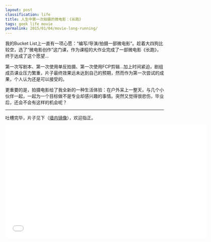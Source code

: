 ```yaml
---
layout: post
classification: life
title: 人生中第一次拍摄的微电影：《长跑》
tags: geek life movie
permalink: 2015/01/04/movie-long-running/
---
```


我的Bucket List上一直有一项心愿：“编写/导演/拍摄一部微电影“。趁着大四狗比较空，选了“微电影创作”这门课，作为课程的大作业完成了一部微电影《长跑》，终于达成了这个愿望…

第一次写剧本、第一次使用单反拍摄、第一次使用FCP剪辑…加上时间紧迫，剧组成员课业压力繁重，片子最终效果远未达到自己的预期，然而作为第一次尝试的成果，个人认为还是可以接受的。

更重要的是，拍摄电影给了我全新的一种生活体验：在户外呆上一整天，与几个小伙伴一起，一起为一个目标做不是专业却感兴趣的事情。突然又觉得很悲伤，毕业后，还会不会有这样的机会呢？

----

吐槽完毕，片子见下（[墙内镜像](http://pan.baidu.com/s/1i3Fw2o9)），欢迎指正。

<iframe width="640" height="360" src="//www.youtube.com/embed/dQf-lTpRmR8" frameborder="0" allowfullscreen></iframe>
